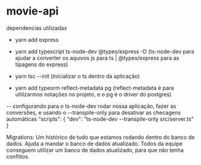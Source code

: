 # movie-api

dependencias utilizadas
- yarn add express

- yarn add typescript ts-node-dev @types/express -D 
(ts-node-dev para ajudar a converter os aquivos js para ts | @types/express para as tipagens do express)

- yarn tsc --init 
(inicializar o ts dentro da aplicação)

- yarn add typeorm reflect-metadata pg
(reflect-metadata é para utilizarmos notações no projeto, e o pg é o driver do postgres)


-- configurando para o ts-node-dev rodar nossa aplicação, fazer as conversões, e usando o --transpile-only para desativar as checagens automáticas
"scripts": {
     "dev": "ts-node-dev --transpile-only src/server.ts"
}


Migrations:
Um histórico de tudo que estamos rodando dentro do banco de dados.
Ajuda a mandar o banco de dados atualizado.
Todos da equipe conseguem utilizar um banco de dados atualizado, para que não tenha conflitos. 

